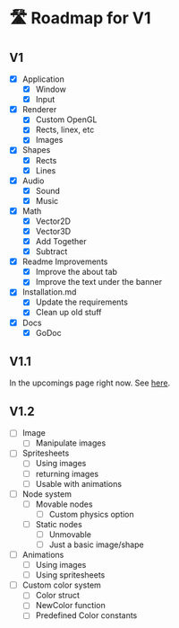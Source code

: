 # 🛣️ Roadmap for V1

## V1

- [x] Application
    - [x] Window
    - [x] Input

- [x] Renderer
    - [x] Custom OpenGL
    - [x] Rects, linex, etc
    - [x] Images

- [x] Shapes
    - [x] Rects
    - [x] Lines

- [x] Audio
    - [x] Sound
    - [x] Music

- [x] Math
    - [x] Vector2D
    - [x] Vector3D
    - [x] Add Together
    - [x] Subtract

- [x] Readme Improvements
    - [x] Improve the about tab
    - [x] Improve the text under the banner

- [x] Installation.md
    - [x] Update the requirements
    - [x] Clean up old stuff

- [x] Docs
    - [x] GoDoc

## V1.1
In the upcomings page right now. See [here](https://vuelto.pp.ua/roadmap).

## V1.2

- [ ] Image
    - [ ] Manipulate images

- [ ] Spritesheets
    - [ ] Using images
    - [ ] returning images
    - [ ] Usable with animations

- [ ] Node system
    - [ ] Movable nodes
        - [ ] Custom physics option
    - [ ] Static nodes
        - [ ] Unmovable
        - [ ] Just a basic image/shape

- [ ] Animations
    - [ ] Using images
    - [ ] Using spritesheets

- [ ] Custom color system
    - [ ] Color struct
    - [ ] NewColor function
    - [ ] Predefined Color constants
